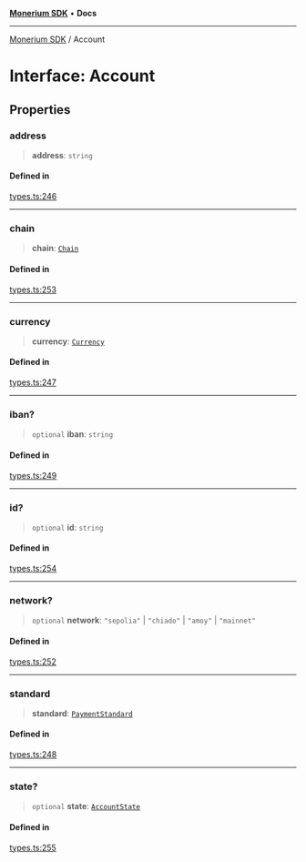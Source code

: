 [**Monerium SDK**](../README.md) • **Docs**

---

[Monerium SDK](../README.md) / Account

# Interface: Account

## Properties

### address

> **address**: `string`

#### Defined in

[types.ts:246](https://github.com/monerium/js-monorepo/blob/daf0515eb0b1bfcdd9bd49ef605447668fdb0f6a/packages/sdk/src/types.ts#L246)

---

### chain

> **chain**: [`Chain`](../type-aliases/Chain.md)

#### Defined in

[types.ts:253](https://github.com/monerium/js-monorepo/blob/daf0515eb0b1bfcdd9bd49ef605447668fdb0f6a/packages/sdk/src/types.ts#L253)

---

### currency

> **currency**: [`Currency`](../enumerations/Currency.md)

#### Defined in

[types.ts:247](https://github.com/monerium/js-monorepo/blob/daf0515eb0b1bfcdd9bd49ef605447668fdb0f6a/packages/sdk/src/types.ts#L247)

---

### iban?

> `optional` **iban**: `string`

#### Defined in

[types.ts:249](https://github.com/monerium/js-monorepo/blob/daf0515eb0b1bfcdd9bd49ef605447668fdb0f6a/packages/sdk/src/types.ts#L249)

---

### id?

> `optional` **id**: `string`

#### Defined in

[types.ts:254](https://github.com/monerium/js-monorepo/blob/daf0515eb0b1bfcdd9bd49ef605447668fdb0f6a/packages/sdk/src/types.ts#L254)

---

### network?

> `optional` **network**: `"sepolia"` \| `"chiado"` \| `"amoy"` \| `"mainnet"`

#### Defined in

[types.ts:252](https://github.com/monerium/js-monorepo/blob/daf0515eb0b1bfcdd9bd49ef605447668fdb0f6a/packages/sdk/src/types.ts#L252)

---

### standard

> **standard**: [`PaymentStandard`](../enumerations/PaymentStandard.md)

#### Defined in

[types.ts:248](https://github.com/monerium/js-monorepo/blob/daf0515eb0b1bfcdd9bd49ef605447668fdb0f6a/packages/sdk/src/types.ts#L248)

---

### state?

> `optional` **state**: [`AccountState`](../enumerations/AccountState.md)

#### Defined in

[types.ts:255](https://github.com/monerium/js-monorepo/blob/daf0515eb0b1bfcdd9bd49ef605447668fdb0f6a/packages/sdk/src/types.ts#L255)
